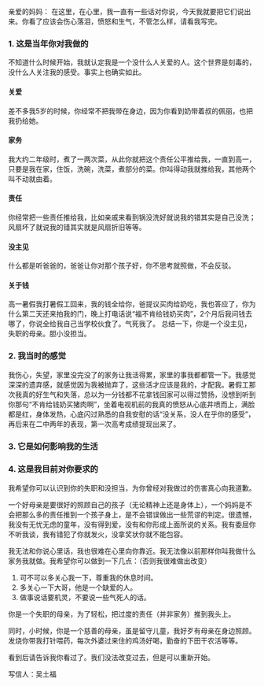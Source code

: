 亲爱的妈妈：
在这里，在心里，我一直有一些话对你说，今天我就要把它们说出来。你看了应该会伤心落泪，愤怒和生气，不管怎么样，请看我写完。
### 1. 这是当年你对我做的
不知道什么时候开始，我就认定我是一个没什么人关爱的人。这个世界是刻毒的，没什么人关注我的感受。事实上也确实如此。
#### 关爱
差不多我5岁的时候，你经常不把我带在身边，因为你看到奶带着叔的佩丽，也把我扔给她。
#### 家务
我大约二年级时，煮了一两次菜，从此你就把这个责任公平推给我，一直到高一，只要是我在家，住饭，洗碗，洗菜，煮部分的菜。你叫得动我就推给我，其他两个叫不动就由着。
#### 责任
你经常把一些责任推给我，比如亲戚来看到锅没洗好就说我的错其实是自己没洗；风扇坏了就说我的错其实就是风扇折旧等等。
#### 没主见
什么都是听爸爸的，爸爸让你对那个孩子好，你不思考就照做，不会反驳。
#### 关于钱
高一暑假我打暑假工回来，我的钱全给你，爸提议买肉给奶吃，我也答应了，你为什么第二天还来拍我的门，晚上打电话说“福不肯给钱奶买肉”，2个月后我问钱去哪了，你说全给我自己当学校伙食了。气死我了。
总结一下，你是一个没主见，失职的母亲。胆小没担当。
### 2. 我当时的感觉
我伤心，失望，家里没完没了的家务让我活得累，家里的事我都都管一下。我感觉深深的遗弃感，就感觉因为我被抛弃了，这些活才应该是我的，才配我。暑假工那次我真的好生气和失落，总以为一分钱都不花拿钱回家可以得过赞扬，没想到听到你那句“不肯给钱奶买猪肉啊”，坐着电视机前的我真的愤怒从心底井喷而上，满脸都是红，身体发热，心底闪过熟悉的自我安慰的话“没关系，没人在乎你的感受”，再后来在二中两年的表现，第一次高考成绩提现出来了。

### 3. 它是如何影响我的生活

### 4. 这是我目前对你要求的
我希望你可以认识到你的失职和没担当，为你曾经对我做过的伤害真心向我道歉。

一个好母亲是要很好的照顾自己的孩子（无论精神上还是身体上），一个妈妈是不会把那么多的责任推到一个孩子身上，是不会错误做出一些荒谬的判定。很遗憾，我没有无忧无虑的童年，没有得到爱，没有和你形成上面所说的关系。我有委屈你不听我谈，我有错犯了你就发火，没拿奖状你就不能包容。

我无法和你说心里话，我也很难在心里向你靠近。我无法像以前那样你叫我做什么家务我就做。我希望你可以做到一下几点：（否则我很难做出改变）
1. 可不可以多关心我一下，尊重我的休息时间。
2. 多关心一下大哥，他是一个缺爱的人。
3. 做事说话要机灵，不要说一些气死人的话。

你是一个失职的母亲，为了轻松，把过度的责任（并非家务）推到我头上。

同时，小时候，你是一个慈善的母亲，虽是留守儿童，我好歹有母亲在身边照顾。发烧你带我打针喂药，每次外婆过来住的鸡汤好喝，勤奋的下田干农活等等。

看到后请告诉我你看过了。我们没法改变过去，但是可以重新开始。

写信人：吴土福





